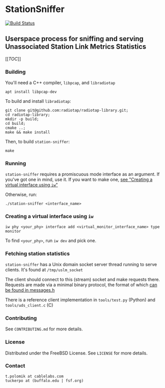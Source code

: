 # StationSniffer
[![Build Status](https://gitlab.com/prpl-foundation/prplmesh/stationSniffer/badges/master/pipeline.svg)](https://gitlab.com/prpl-foundation/prplmesh/stationSniffer/pipelines)

## Userspace process for sniffing and serving Unassociated Station Link Metrics Statistics

[[_TOC_]]
### **Building**

You'll need a C++ compiler, `libpcap`, and `libradiotap`

```apt install libpcap-dev```

To build and install `libradiotap`:

```
git clone git@github.com:radiotap/radiotap-library.git;
cd radiotap-library;
mkdir -p build;
cd build;
cmake ..;
make && make install
```

Then, to build `station-sniffer`:

```make```

### **Running**

`station-sniffer` requires a promiscuous mode interface as an argument.
If you've got one in mind, use it. If you want to make one, [see "Creating a virtual interface using `iw`"](#creating-a-virtual-interface-using-iw)

Otherwise, run:

```./station-sniffer <interface_name>```


### **Creating a virtual interface using `iw`**

```iw phy <your_phy> interface add <virtual_monitor_interface_name> type monitor```

To find `<your_phy>`, run ```iw dev``` and pick one.

### **Fetching station statistics**

`station-sniffer` has a Unix domain socket server thread running to serve clients. It's found at `/tmp/uslm_socket`

The client should connect to this (stream) socket and make requests there. Requests are made via a minimal binary protocol, the format of which [can be found in messages.h](https://gitlab.com/prpl-foundation/prplmesh/stationsniffer/-/blob/feature/un_sock_ipc/messages.h)

There is a reference client implementation in `tools/test.py` (Python) and `tools/uds_client.c` (C)

### **Contributing**

See `CONTRIBUTING.md` for more details.

### **License**

Distributed under the FreeBSD License. See `LICENSE` for more details.

### **Contact**

```
t.polomik at cablelabs.com
tuckerpo at (buffalo.edu | fsf.org)
```
